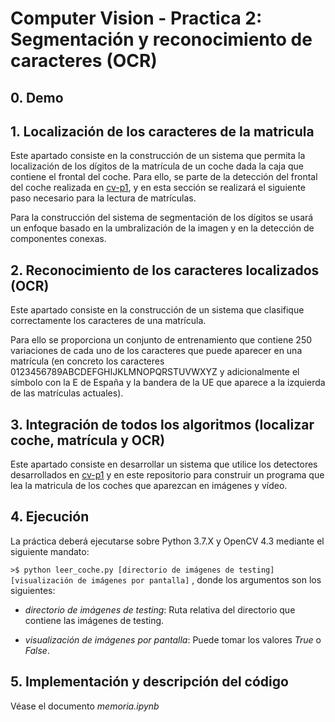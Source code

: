 # Computer Vision - Practica 2: Segmentación y reconocimiento de caracteres (OCR)

## 0. Demo



## 1. Localización de los caracteres de la matricula

Este apartado consiste en la construcción de un sistema que permita la localización de los dígitos de la matrícula de un coche
dada la caja que contiene el frontal del coche. Para ello, se parte de la detección del frontal del coche realizada en 
[cv-p1](https://github.com/mikamp116/cv-p1), y en esta sección se realizará el siguiente paso necesario para la lectura de matrículas.

Para la construcción del sistema de segmentación de los dígitos se usará un enfoque basado en la umbralización de la imagen y en la detección
de componentes conexas.

## 2. Reconocimiento de los caracteres localizados (OCR)

Este apartado consiste en la construcción de un sistema que clasifique correctamente los caracteres de una matrícula.

Para ello se proporciona un conjunto de entrenamiento que contiene 250 variaciones de cada uno de los caracteres que puede aparecer 
en una matrícula (en concreto los caracteres 0123456789ABCDEFGHIJKLMNOPQRSTUVWXYZ y adicionalmente el símbolo con la
E de España y la bandera de la UE que aparece a la izquierda de las matrículas actuales).

## 3. Integración de todos los algoritmos (localizar coche, matrícula y OCR)

Este apartado consiste en desarrollar un sistema que utilice los detectores desarrollados en [cv-p1](https://github.com/mikamp116/cv-p1) y en este 
repositorio para construir un programa que lea la matricula de los coches que aparezcan en imágenes y vídeo.

## 4. Ejecución

La práctica deberá ejecutarse sobre Python 3.7.X y OpenCV 4.3 mediante el siguiente mandato:

<code>>$ python leer_coche.py [directorio de imágenes de testing] [visualización de imágenes por pantalla]</code>
, donde los argumentos son los siguientes:

-   *directorio de imágenes de testing*: Ruta relativa del directorio que contiene las imágenes de testing.

-   *visualización de imágenes por pantalla*: Puede tomar los valores *True* o *False*.

## 5. Implementación y descripción del código

Véase el documento *memoria.ipynb*
